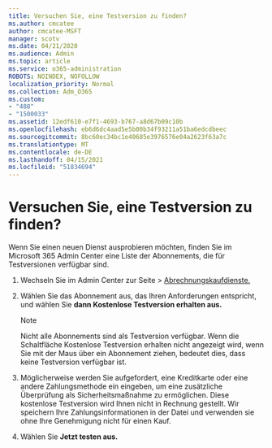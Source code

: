 ```yaml
---
title: Versuchen Sie, eine Testversion zu finden?
ms.author: cmcatee
author: cmcatee-MSFT
manager: scotv
ms.date: 04/21/2020
ms.audience: Admin
ms.topic: article
ms.service: o365-administration
ROBOTS: NOINDEX, NOFOLLOW
localization_priority: Normal
ms.collection: Adm_O365
ms.custom:
- "488"
- "1500033"
ms.assetid: 12edf610-e7f1-4693-b767-a8d67b09c10b
ms.openlocfilehash: eb6d6dc4aad5e5b00b34f93211a51ba6edcdbeec
ms.sourcegitcommit: 8bc60ec34bc1e40685e3976576e04a2623f63a7c
ms.translationtype: MT
ms.contentlocale: de-DE
ms.lasthandoff: 04/15/2021
ms.locfileid: "51834694"
---
```

# <a name="trying-to-find-a-trial"></a>Versuchen Sie, eine Testversion zu finden?

Wenn Sie einen neuen Dienst ausprobieren möchten, finden Sie im Microsoft 365 Admin Center eine Liste der Abonnements, die für Testversionen verfügbar sind.
  
1. Wechseln Sie im Admin  Center zur Seite \> [Abrechnungskaufdienste.](https://go.microsoft.com/fwlink/p/?linkid=868433)

2. Wählen Sie das Abonnement aus, das Ihren Anforderungen entspricht, und wählen Sie **dann Kostenlose Testversion erhalten aus.**

    > [!NOTE]
    > Nicht alle Abonnements sind als Testversion verfügbar. Wenn die Schaltfläche Kostenlose  Testversion erhalten nicht angezeigt wird, wenn Sie mit der Maus über ein Abonnement ziehen, bedeutet dies, dass keine Testversion verfügbar ist.
  
3. Möglicherweise werden Sie aufgefordert, eine Kreditkarte oder eine andere Zahlungsmethode ein eingeben, um eine zusätzliche Überprüfung als Sicherheitsmaßnahme zu ermöglichen. Diese kostenlose Testversion wird Ihnen nicht in Rechnung gestellt. Wir speichern Ihre Zahlungsinformationen in der Datei und verwenden sie ohne Ihre Genehmigung nicht für einen Kauf.

4. Wählen Sie **Jetzt testen aus.**